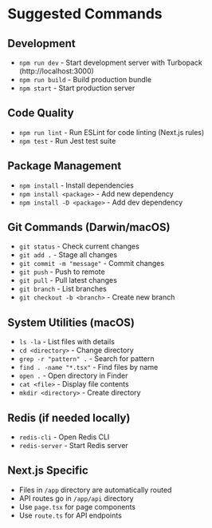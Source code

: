 # Suggested Commands

## Development
- `npm run dev` - Start development server with Turbopack (http://localhost:3000)
- `npm run build` - Build production bundle
- `npm start` - Start production server

## Code Quality
- `npm run lint` - Run ESLint for code linting (Next.js rules)
- `npm test` - Run Jest test suite

## Package Management
- `npm install` - Install dependencies
- `npm install <package>` - Add new dependency
- `npm install -D <package>` - Add dev dependency

## Git Commands (Darwin/macOS)
- `git status` - Check current changes
- `git add .` - Stage all changes
- `git commit -m "message"` - Commit changes
- `git push` - Push to remote
- `git pull` - Pull latest changes
- `git branch` - List branches
- `git checkout -b <branch>` - Create new branch

## System Utilities (macOS)
- `ls -la` - List files with details
- `cd <directory>` - Change directory
- `grep -r "pattern" .` - Search for pattern
- `find . -name "*.tsx"` - Find files by name
- `open .` - Open directory in Finder
- `cat <file>` - Display file contents
- `mkdir <directory>` - Create directory

## Redis (if needed locally)
- `redis-cli` - Open Redis CLI
- `redis-server` - Start Redis server

## Next.js Specific
- Files in `/app` directory are automatically routed
- API routes go in `/app/api` directory
- Use `page.tsx` for page components
- Use `route.ts` for API endpoints